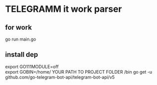 # TELEGRAMM it work parser

## for work
go  run main.go

## install dep
export GO111MODULE=off<br>
export GOBIN=/home/ YOUR PATH TO PROJECT FOLDER /bin
go get -u github.com/go-telegram-bot-api/telegram-bot-api/v5
